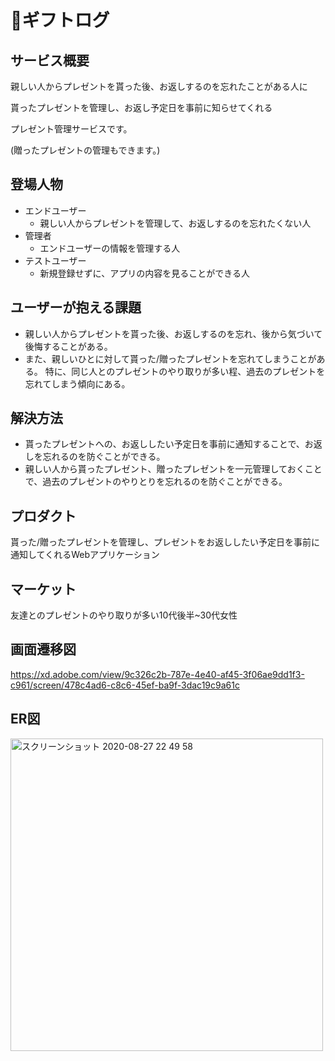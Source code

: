 # 🎁ギフトログ

## サービス概要
親しい人からプレゼントを貰った後、お返しするのを忘れたことがある人に

貰ったプレゼントを管理し、お返し予定日を事前に知らせてくれる

プレゼント管理サービスです。

(贈ったプレゼントの管理もできます。)

## 登場人物
- エンドユーザー
  - 親しい人からプレゼントを管理して、お返しするのを忘れたくない人
- 管理者
  - エンドユーザーの情報を管理する人
- テストユーザー
  - 新規登録せずに、アプリの内容を見ることができる人


## ユーザーが抱える課題
 - 親しい人からプレゼントを貰った後、お返しするのを忘れ、後から気づいて後悔することがある。
 - また、親しいひとに対して貰った/贈ったプレゼントを忘れてしまうことがある。 特に、同じ人とのプレゼントのやり取りが多い程、過去のプレゼントを忘れてしまう傾向にある。

## 解決方法
 - 貰ったプレゼントへの、お返ししたい予定日を事前に通知することで、お返しを忘れるのを防ぐことができる。
 - 親しい人から貰ったプレゼント、贈ったプレゼントを一元管理しておくことで、過去のプレゼントのやりとりを忘れるのを防ぐことができる。

## プロダクト
貰った/贈ったプレゼントを管理し、プレゼントをお返ししたい予定日を事前に通知してくれるWebアプリケーション

## マーケット
友達とのプレゼントのやり取りが多い10代後半~30代女性


## 画面遷移図
https://xd.adobe.com/view/9c326c2b-787e-4e40-af45-3f06ae9dd1f3-c961/screen/478c4ad6-c8c6-45ef-ba9f-3dac19c9a61c

## ER図
<img width="500" alt="スクリーンショット 2020-08-27 22 49 58" src="https://user-images.githubusercontent.com/48846835/91594338-b2134a00-e99c-11ea-8cd1-bdad1ba8603d.png">
